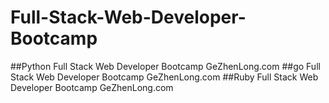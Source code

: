 # Full-Stack-Web-Developer-Bootcamp
##Python Full Stack Web Developer Bootcamp GeZhenLong.com
##go Full Stack Web Developer Bootcamp GeZhenLong.com
##Ruby Full Stack Web Developer Bootcamp GeZhenLong.com
